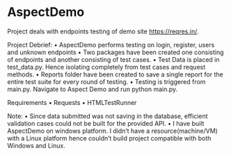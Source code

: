 # AspectDemo
Project deals with endpoints testing of demo site https://reqres.in/.

Project Debrief:
•	AspectDemo performs testing on login, register, users and unknown endpoints
•	Two packages have been created one consisting of endpoints and another consisting of test cases.
•	Test Data is placed in test_data.py. Hence isolating completely from test cases and request methods.
•	Reports folder have been created to save a single report for the entire test suite for every round of testing.
•	Testing is triggered from main.py. Navigate to Aspect Demo and run python main.py.

Requirements
•	Requests
•	HTMLTestRunner

Note:
•	Since data submitted was not saving in the database, efficient validation cases could not be built for the provided API.
•	I have built AspectDemo on windows platform. I didn’t have a resource(machine/VM) with a Linux platform hence couldn’t build project       compatible with both Windows and Linux.
